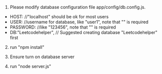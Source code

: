 1. Please modify database configuration file app/config/db.config.js.


- HOST: //"localhost" should be ok for most users
- USER: //username for database, like "user1", note that "" is required
- PASSWORD: //like "123456", note that "" is required
- DB:"Leetcodehelper", // Suggested creating database "Leetcodehelper" first

2. run "npm install"

3. Ensure turn on database server

4. run "node server.js"